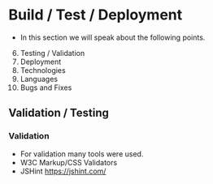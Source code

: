 # Build / Test / Deployment 
- In this section we will speak about the following points.
6. Testing / Validation
7. Deployment
8. Technologies
9. Languages
10. Bugs and Fixes


## Validation / Testing 
### Validation
- For validation many tools were used.
- W3C Markup/CSS Validators
- JSHint 
https://jshint.com/